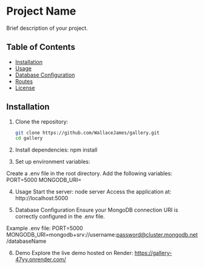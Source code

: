 # Project Name

Brief description of your project.

## Table of Contents

- [Installation](#installation)
- [Usage](#usage)
- [Database Configuration](#database-configuration)
- [Routes](#routes)
- [License](#license)

## Installation

1. Clone the repository:
   ```bash
   git clone https://github.com/WallaceJames/gallery.git
   cd gallery
2. Install dependencies:
npm install

3. Set up environment variables:

Create a .env file in the root directory.
Add the following variables:
PORT=5000
MONGODB_URI=<your MongoDB connection URI>

4.  Usage
Start the server:
node server
Access the application at: http://localhost:5000

5. Database Configuration
Ensure your MongoDB connection URI is correctly configured in the .env file.

Example .env file:
PORT=5000
MONGODB_URI=mongodb+srv://username:password@cluster.mongodb.net/databaseName


6. Demo
Explore the live demo hosted on Render: https://gallery-47yy.onrender.com/